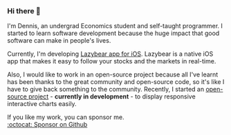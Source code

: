 ### Hi there 👋
I'm Dennis, an undergrad Economics student and self-taught programmer. I started to learn software development because the huge impact that good software can make in people's lives.

Currently, I'm developing [Lazybear app for iOS](https://github.com/DennisTechnologies/Lazybear-App). Lazybear is a native iOS app that makes it easy to follow your stocks and the markets in real-time.

Also, I would like to work in an open-source project because all I've learnt has been thanks to the great community and open-source code, so it's like I have to give back something to the community. Recently, I started an [open-source project](https://github.com/denniscm190/SwiftUI-InteractiveCharts) - **currently in development** - to display responsive interactive charts easily.

If you like my work, you can sponsor me.  
[:octocat: Sponsor on Github](https://github.com/sponsors/denniscm190)

<!--
**denniscm190/denniscm190** is a ✨ _special_ ✨ repository because its `README.md` (this file) appears on your GitHub profile.

Here are some ideas to get you started:

- 🔭 I’m currently working on ...
- 🌱 I’m currently learning ...
- 👯 I’m looking to collaborate on ...
- 🤔 I’m looking for help with ...
- 💬 Ask me about ...
- 📫 How to reach me: ...
- 😄 Pronouns: ...
- ⚡ Fun fact: ...
-->
